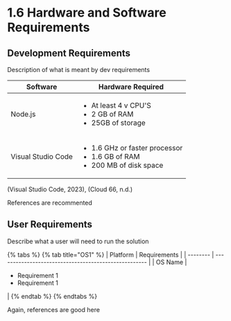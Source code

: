# 1.6 Hardware and Software Requirements

## Development Requirements

Description of what is meant by dev requirements

| Software           | Hardware Required                                                                                |
| ------------------ | ------------------------------------------------------------------------------------------------ |
| Node.js            | <ul><li>At least 4 v CPU'S</li><li>2 GB of RAM</li><li>25GB of storage</li></ul>                 |
| Visual Studio Code | <ul><li>1.6 GHz or faster processor</li><li>1.6 GB of RAM</li><li>200 MB of disk space</li></ul> |

(Visual Studio Code, 2023), (Cloud 66, n.d.)

References are recommented

## User Requirements

Describe what a user will need to run the solution

{% tabs %}
{% tab title="OS1" %}
| Platform | Requirements                                          |
| -------- | ----------------------------------------------------- |
| OS Name  | <ul><li>Requirement 1</li><li>Requirement 1</li></ul> |
{% endtab %}
{% endtabs %}

Again, references are good here
